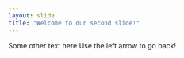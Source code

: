 ```yaml
---
layout: slide
title: "Welcome to our second slide!"
---
```

Some other text here
Use the left arrow to go back!
